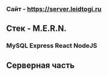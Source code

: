 ### Сайт - https://server.leidtogi.ru

## Стек - M.E.R.N.

### MySQL Express React NodeJS

## Серверная часть
